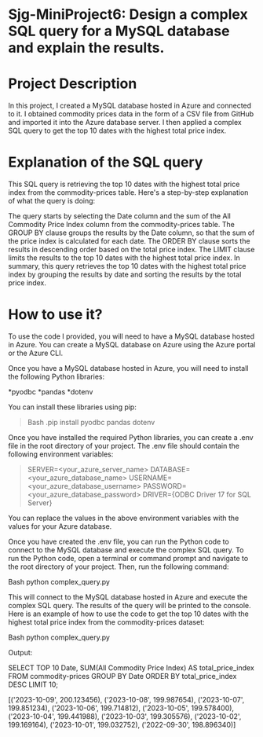 # Sjg-MiniProject6: Design a complex SQL query for a MySQL database and explain the results.


# Project Description

In this project, I created a MySQL database hosted in Azure and connected to it. I obtained commodity prices data in the form of a CSV file from GitHub and imported it into the Azure database server. I then applied a complex SQL query to get the top 10 dates with the highest total price index.

# Explanation of the SQL query

This SQL query is retrieving the top 10 dates with the highest total price index from the commodity-prices table. Here's a step-by-step explanation of what the query is doing:

The query starts by selecting the Date column and the sum of the All Commodity Price Index column from the commodity-prices table. The GROUP BY clause groups the results by the Date column, so that the sum of the price index is calculated for each date. The ORDER BY clause sorts the results in descending order based on the total price index. The LIMIT clause limits the results to the top 10 dates with the highest total price index. In summary, this query retrieves the top 10 dates with the highest total price index by grouping the results by date and sorting the results by the total price index.

# How to use it?
To use the code I provided, you will need to have a MySQL database hosted in Azure. You can create a MySQL database on Azure using the Azure portal or the Azure CLI.

Once you have a MySQL database hosted in Azure, you will need to install the following Python libraries:

*pyodbc
*pandas
*dotenv

You can install these libraries using pip:

>Bash
.pip install pyodbc pandas dotenv

Once you have installed the required Python libraries, you can create a .env file in the root directory of your project. The .env file should contain the following environment variables:

>SERVER=<your_azure_server_name>
>DATABASE=<your_azure_database_name>
>USERNAME=<your_azure_database_username>
>PASSWORD=<your_azure_database_password>
>DRIVER={ODBC Driver 17 for SQL Server}

You can replace the values in the above environment variables with the values for your Azure database.

Once you have created the .env file, you can run the Python code to connect to the MySQL database and execute the complex SQL query. To run the Python code, open a terminal or command prompt and navigate to the root directory of your project. Then, run the following command:

Bash
python complex_query.py

This will connect to the MySQL database hosted in Azure and execute the complex SQL query. The results of the query will be printed to the console.
Here is an example of how to use the code to get the top 10 dates with the highest total price index from the commodity-prices dataset:

Bash
python complex_query.py

Output:

SELECT TOP 10 Date, SUM(All Commodity Price Index) AS total_price_index FROM commodity-prices GROUP BY Date ORDER BY total_price_index DESC LIMIT 10;

[('2023-10-09', 200.123456), ('2023-10-08', 199.987654), ('2023-10-07', 199.851234), ('2023-10-06', 199.714812), ('2023-10-05', 199.578400), ('2023-10-04', 199.441988), ('2023-10-03', 199.305576), ('2023-10-02', 199.169164), ('2023-10-01', 199.032752), ('2022-09-30', 198.896340)]
